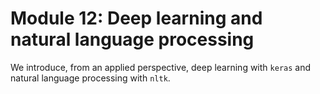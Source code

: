 # Module 12: Deep learning and natural language processing

We introduce, from an applied perspective, deep learning with `keras` and natural language processing with `nltk`.
